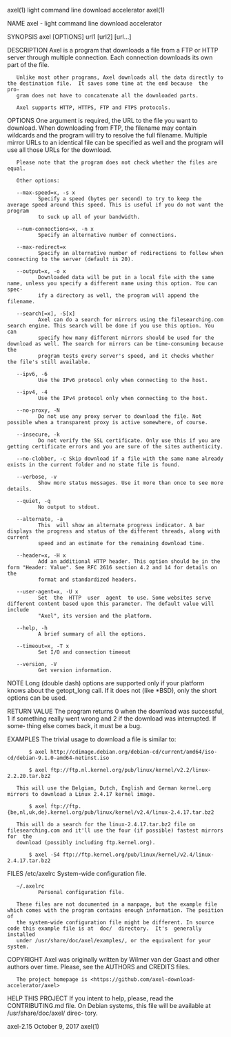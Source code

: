 axel(1)                                               light command line download accelerator                                              axel(1)

NAME
       axel - light command line download accelerator

SYNOPSIS
        axel [OPTIONS] url1 [url2] [url...]

DESCRIPTION
       Axel  is  a program that downloads a file from a FTP or HTTP server through multiple connection.  Each connection downloads its own part of
       the file.

       Unlike most other programs, Axel downloads all the data directly to the destination file.  It saves some time at the end because  the  pro‐
       gram does not have to concatenate all the downloaded parts.

       Axel supports HTTP, HTTPS, FTP and FTPS protocols.

OPTIONS
       One  argument  is required, the URL to the file you want to download. When downloading from FTP, the filename may contain wildcards and the
       program will try to resolve the full filename. Multiple mirror URLs to an identical file can be specified as well and the program will  use
       all those URLs for the download.

       Please note that the program does not check whether the files are equal.

       Other options:

       --max-speed=x, -s x
              Specify a speed (bytes per second) to try to keep the average speed around this speed. This is useful if you do not want the program
              to suck up all of your bandwidth.

       --num-connections=x, -n x
              Specify an alternative number of connections.

       --max-redirect=x
              Specify an alternative number of redirections to follow when connecting to the server (default is 20).

       --output=x, -o x
              Downloaded data will be put in a local file with the same name, unless you specify a different name using this option. You can spec‐
              ify a directory as well, the program will append the filename.

       --search[=x], -S[x]
              Axel can do a search for mirrors using the filesearching.com search engine. This search will be done if you use this option. You can
              specify how many different mirrors should be used for the download as well. The search for mirrors can be time-consuming because the
              program tests every server's speed, and it checks whether the file's still available.

       --ipv6, -6
              Use the IPv6 protocol only when connecting to the host.

       --ipv4, -4
              Use the IPv4 protocol only when connecting to the host.

       --no-proxy, -N
              Do not use any proxy server to download the file. Not possible when a transparent proxy is active somewhere, of course.

       --insecure, -k
              Do not verify the SSL certificate. Only use this if you are getting certificate errors and you are sure of the sites authenticity.

       --no-clobber, -c Skip download if a file with the same name already exists in the current folder and no state file is found.

       --verbose, -v
              Show more status messages. Use it more than once to see more details.

       --quiet, -q
              No output to stdout.

       --alternate, -a
              This  will show an alternate progress indicator. A bar displays the progress and status of the different threads, along with current
              speed and an estimate for the remaining download time.

       --header=x, -H x
              Add an additional HTTP header. This option should be in the form "Header: Value". See RFC 2616 section 4.2 and 14 for details on the
              format and standardized headers.

       --user-agent=x, -U x
              Set  the  HTTP  user  agent  to use. Some websites serve different content based upon this parameter. The default value will include
              "Axel", its version and the platform.

       --help, -h
              A brief summary of all the options.

       --timeout=x, -T x
              Set I/O and connection timeout

       --version, -V
              Get version information.

NOTE
       Long (double dash) options are supported only if your platform knows about the getopt_long call. If it does not (like *BSD), only the short
       options can be used.

RETURN VALUE
       The  program  returns  0 when the download was successful, 1 if something really went wrong and 2 if the download was interrupted. If some‐
       thing else comes back, it must be a bug.

EXAMPLES
       The trivial usage to download a file is similar to:

           $ axel http://cdimage.debian.org/debian-cd/current/amd64/iso-cd/debian-9.1.0-amd64-netinst.iso

           $ axel ftp://ftp.nl.kernel.org/pub/linux/kernel/v2.2/linux-2.2.20.tar.bz2

       This will use the Belgian, Dutch, English and German kernel.org mirrors to download a Linux 2.4.17 kernel image.

           $ axel ftp://ftp.{be,nl,uk,de}.kernel.org/pub/linux/kernel/v2.4/linux-2.4.17.tar.bz2

       This will do a search for the linux-2.4.17.tar.bz2 file on filesearching.com and it'll use the four (if possible) fastest mirrors  for  the
       download (possibly including ftp.kernel.org).

           $ axel -S4 ftp://ftp.kernel.org/pub/linux/kernel/v2.4/linux-2.4.17.tar.bz2

FILES
       /etc/axelrc
              System-wide configuration file.

       ~/.axelrc
              Personal configuration file.

       These files are not documented in a manpage, but the example file which comes with the program contains enough information. The position of
       the system-wide configuration file might be different. In source code this example file is at  doc/  directory.  It's  generally  installed
       under /usr/share/doc/axel/examples/, or the equivalent for your system.

COPYRIGHT
       Axel was originally written by Wilmer van der Gaast and other authors over time. Please, see the AUTHORS and CREDITS files.

       The project homepage is <https://github.com/axel-download-accelerator/axel>

HELP THIS PROJECT
       If you intent to help, please, read the CONTRIBUTING.md file. On Debian systems, this file will be available at /usr/share/doc/axel/ direc‐
       tory.

axel-2.15                                                        October  9, 2017                                                          axel(1)

